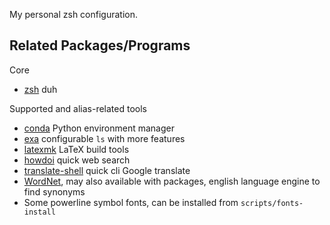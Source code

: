 My personal zsh configuration.

## Related Packages/Programs
Core
- [zsh](https://www.zsh.org/) duh

Supported and alias-related tools
- [conda](https://docs.conda.io/projects/conda/en/latest/user-guide/install/linux.html) Python environment manager
- [exa](https://github.com/ogham/exa) configurable `ls` with more features
- [latexmk](https://latextools.readthedocs.io/en/latest/install/#linux) LaTeX build tools
- [howdoi](https://github.com/gleitz/howdoi) quick web search
- [translate-shell](https://github.com/soimort/translate-shell) quick cli Google translate
- [WordNet](https://wordnet.princeton.edu/download/current-version#nix), may also available with packages, english language engine to find synonyms
- Some powerline symbol fonts, can be installed from `scripts/fonts-install`
